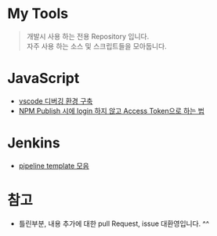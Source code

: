 # My Tools

> 개발시 사용 하는 전용 Repository 입니다.  
자주 사용 하는 소스 및 스크립트들을 모아둡니다.



# JavaScript
* [vscode 디버깅 환경 구축](./javascript/debug_env_setting)
* [NPM Publish 시에 login 하지 않고 Access Token으로 하는 법](./javascript/npmrc_setting)

# Jenkins
* [pipeline template 모음](./jenkins/template)


# 참고
* 틀린부분, 내용 추가에 대한 pull Request, issue 대환영입니다. ^^

